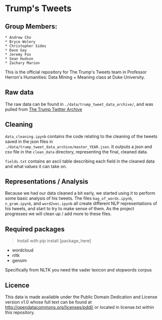 # Trump's Tweets
## Group Members: 
    * Andrew Cho
    * Bryce Wolery
    * Christopher Sides
    * Dave Gay
    * Jeremy Fox
    * Sean Hudson
    * Zachary Marion

This is the official repository for The Trump's Tweets team in Professor Herron's Humanities: Data Mining + Meaning class at Duke University.

## Raw data

The raw data can be found in `./data/trump_tweet_data_archive/`, and was pulled from [The Trump Twitter Archive](http://www.trumptwitterarchive.com/)

## Cleaning

`data_cleaning.ipynb` contains the code relating to the cleaning of the tweets saved in the json files in `./data/trump_tweet_data_archive/master_YEAR.json`. It outputs a json and csv file in the `clean_data` directory, representing the final, cleaned data.

`fields.txt` contains an ascii table describing each field in the cleaned data and what values it can take on.

## Representations / Analysis

Because we had our data cleaned a bit early, we started using it to perform some basic analysis of his tweets. The files `bag_of_words.ipynb`, `n_gram.ipynb`, and `word2vec.ipynb` all create different NLP representations of his tweets, and start to try to make sense of them. As the project progresses we will clean up / add more to these files.

## Required packages

> Install with pip install [package_here]

- wordcloud
- nltk
- gensim

Specifically from NLTK you need the vader lexicon and stopwords corpus

## Licence

This data is made available under the Public Domain Dedication and License version v1.0 whose full text can be found at http://opendatacommons.org/licenses/pddl/ or located in license.txt within this repository.
